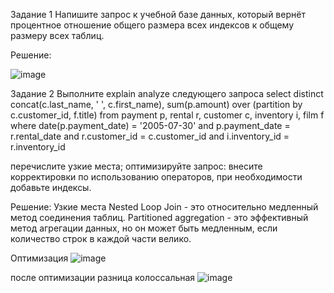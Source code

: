 Задание 1
Напишите запрос к учебной базе данных, который вернёт процентное отношение общего размера всех индексов к общему размеру всех таблиц.

Решение:

![image](https://github.com/Franky12111990/sdb-homeworks/assets/121640886/a0bafb37-16e8-4803-aafe-a63977838107)

Задание 2
Выполните explain analyze следующего запроса
select distinct concat(c.last_name, ' ', c.first_name), sum(p.amount) over (partition by c.customer_id, f.title)
from payment p, rental r, customer c, inventory i, film f
where date(p.payment_date) = '2005-07-30' and p.payment_date = r.rental_date and r.customer_id = c.customer_id and i.inventory_id = r.inventory_id

перечислите узкие места;
оптимизируйте запрос: внесите корректировки по использованию операторов, при необходимости добавьте индексы.

Решение:
Узкие места
Nested Loop Join - это относительно медленный метод соединения таблиц.
Partitioned aggregation - это эффективный метод агрегации данных, но он может быть медленным, если количество строк в каждой части велико.

Оптимизация
![image](https://github.com/Franky12111990/sdb-homeworks/assets/121640886/340c3b54-1682-4241-8636-58cff1e2dc88)

после оптимизации разница колоссальная 
![image](https://github.com/Franky12111990/sdb-homeworks/assets/121640886/bfa47b9d-843e-48b8-9c51-564c2caaee53)


